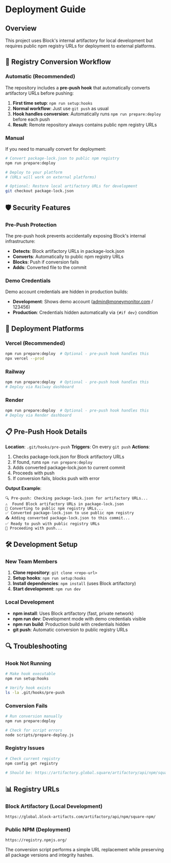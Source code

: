 # Deployment Guide

<!-- Test commit to verify pre-push hook with commit amend -->

## Overview

This project uses Block's internal artifactory for local development but requires public npm registry URLs for deployment to external platforms.

## 🔄 Registry Conversion Workflow

### Automatic (Recommended)

The repository includes a **pre-push hook** that automatically converts artifactory URLs before pushing:

1. **First time setup**: `npm run setup:hooks`
2. **Normal workflow**: Just use `git push` as usual
3. **Hook handles conversion**: Automatically runs `npm run prepare:deploy` before each push
4. **Result**: Remote repository always contains public npm registry URLs

### Manual

If you need to manually convert for deployment:

```bash
# Convert package-lock.json to public npm registry
npm run prepare:deploy

# Deploy to your platform
# (URLs will work on external platforms)

# Optional: Restore local artifactory URLs for development  
git checkout package-lock.json
```

## 🛡️ Security Features

### Pre-Push Protection

The pre-push hook prevents accidentally exposing Block's internal infrastructure:

- **Detects**: Block artifactory URLs in package-lock.json
- **Converts**: Automatically to public npm registry URLs  
- **Blocks**: Push if conversion fails
- **Adds**: Converted file to the commit

### Demo Credentials

Demo account credentials are hidden in production builds:

- **Development**: Shows demo account (admin@moneymonitor.com / 123456)
- **Production**: Credentials hidden automatically via `{#if dev}` condition

## 🚀 Deployment Platforms

### Vercel (Recommended)
```bash
npm run prepare:deploy  # Optional - pre-push hook handles this
npx vercel --prod
```

### Railway
```bash
npm run prepare:deploy  # Optional - pre-push hook handles this  
# Deploy via Railway dashboard
```

### Render
```bash  
npm run prepare:deploy  # Optional - pre-push hook handles this
# Deploy via Render dashboard  
```

## 📋 Pre-Push Hook Details

**Location**: `.git/hooks/pre-push`
**Triggers**: On every `git push`
**Actions**:
1. Checks package-lock.json for Block artifactory URLs
2. If found, runs `npm run prepare:deploy` 
3. Adds converted package-lock.json to current commit
4. Proceeds with push
5. If conversion fails, blocks push with error

**Output Example**:
```
🔍 Pre-push: Checking package-lock.json for artifactory URLs...
⚠️  Found Block artifactory URLs in package-lock.json
🔄 Converting to public npm registry URLs...
✅ Converted package-lock.json to use public npm registry
📤 Adding converted package-lock.json to this commit...
✅ Ready to push with public registry URLs
🚀 Proceeding with push...
```

## 🛠️ Development Setup

### New Team Members

1. **Clone repository**: `git clone <repo-url>`
2. **Setup hooks**: `npm run setup:hooks`
3. **Install dependencies**: `npm install` (uses Block artifactory)
4. **Start development**: `npm run dev`

### Local Development

- **npm install**: Uses Block artifactory (fast, private network)
- **npm run dev**: Development mode with demo credentials visible
- **npm run build**: Production build with credentials hidden
- **git push**: Automatic conversion to public registry URLs

## 🔍 Troubleshooting

### Hook Not Running
```bash
# Make hook executable
npm run setup:hooks

# Verify hook exists
ls -la .git/hooks/pre-push
```

### Conversion Fails
```bash
# Run conversion manually
npm run prepare:deploy

# Check for script errors
node scripts/prepare-deploy.js
```

### Registry Issues
```bash
# Check current registry
npm config get registry

# Should be: https://artifactory.global.square/artifactory/api/npm/square-npm/
```

## 📊 Registry URLs

### Block Artifactory (Local Development)
```
https://global.block-artifacts.com/artifactory/api/npm/square-npm/
```

### Public NPM (Deployment)  
```
https://registry.npmjs.org/
```

The conversion script performs a simple URL replacement while preserving all package versions and integrity hashes. 